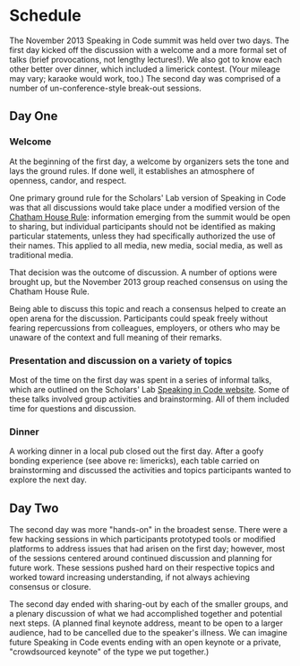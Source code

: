 # Schedule

The November 2013 Speaking in Code summit was held over two days. The first day
kicked off the discussion with a welcome and a more formal set of talks (brief provocations, not lengthy lectures!). We also got to know each other better over dinner, which included a limerick contest. (Your mileage may vary; karaoke would work, too.) The second day was comprised of a number of un-conference-style break-out sessions.

## Day One

### Welcome

At the beginning of the first day, a welcome by organizers sets the tone and lays
the ground rules. If done well, it establishes an atmosphere of openness, candor, and
respect.

One primary ground rule for the Scholars' Lab version of Speaking in Code was that all discussions would take place under a modified version of the [Chatham
House Rule][chatham]: information emerging from the summit would be open to sharing, but individual participants should not be
identified as making particular statements, unless they had specifically authorized the use of their names. This applied to all media, new media, social media, as well as
traditional media.

That decision was the outcome of discussion. A number of options were brought
up, but the November 2013 group reached consensus on using the Chatham House Rule.

Being able to discuss this topic and reach a consensus helped to create an open
arena for the discussion. Participants could speak freely without fearing
repercussions from colleagues, employers, or others who may be unaware of the
context and full meaning of their remarks.

### Presentation and discussion on a variety of topics

Most of the time on the first day was spent in a series of informal talks, which are outlined on the Scholars' Lab [Speaking in Code website][codespeak]. Some of these talks involved group activities and brainstorming. All of them included time for questions and discussion.

### Dinner

A working dinner in a local pub closed out the first day. After a goofy bonding experience (see above re: limericks), each table carried on brainstorming
and discussed the activities and topics participants wanted to explore the next day.

## Day Two

The second day was more "hands-on" in the broadest sense. There were a few
hacking sessions in which participants prototyped tools or modified platforms to address issues that had arisen on the first day; however, most of the sessions centered around continued discussion and planning for future work. These sessions pushed hard on their respective topics and worked toward increasing understanding, if not always achieving consensus or closure.

The second day ended with sharing-out by each of the smaller groups, and a plenary discussion of what we had accomplished together and potential next steps. (A planned final keynote address, meant to be open to a larger audience, had to be cancelled due to the speaker's illness. We can imagine future Speaking in Code events ending with an open keynote or a private, "crowdsourced keynote" of the type we put together.)

[chatham]: http://www.chathamhouse.org/about/chatham-house-rule
[codespeak]: http://codespeak.scholarslab.org/

